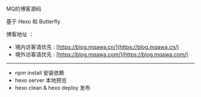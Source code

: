 MQ的博客源码

基于 Hexo 和 Butterfly

 博客地址 ： 
 + 境内访客请优先 : [https://blog.mqawa.cn/](https://blog.mqawa.cn/)
 + 境外访客请优先 : [https://blog.mqawa.com/](https://blog.mqawa.com/)
***
+ npm install 安装依赖
+ hexo server 本地预览
+ hexo clean & hexo deploy 发布
